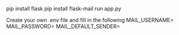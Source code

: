 pip install flask
pip install flask-mail
run app.py

Create your own .env file and fill in the following 
MAIL_USERNAME=
MAIL_PASSWORD=
MAIL_DEFAULT_SENDER=
